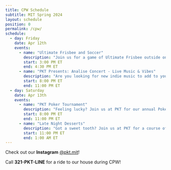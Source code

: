 ```yaml
---
title: CPW Schedule
subtitle: MIT Spring 2024
layout: schedule
position: 0
permalink: /cpw/
schedule:
  - day: Friday
    date: Apr 12th
    events:
      - name: "Ultimate Frisbee and Soccer"
        description: "Join us for a game of Ultimate Frisbee outside on a beautiful April afternoon. Or soccer if that's your thing. Either way, come to Barry Field for a swell time. Beginners welcome!"
        start: 3:00 PM ET
        end: 4:30 PM ET
      - name: "PKT Presents: Analise Concert - Live Music & Vibes"
        description: "Are you looking for new indie music to add to your playlist? Would you like to discover and support a local artist? Come to PKT this Friday Night for a live performance from <a href='https://www.instagram.com/analise.music'>Analise</a>! Food will be provided! Call 321-PKT-LINE for a ride."
        start: 8:00 PM ET
        end: 11:00 PM ET
  - day: Saturday
    date: Apr 13th
    events:
      - name: "PKT Poker Tournament"
        description: "Feeling lucky? Join us at PKT for our annual Poker Tournament! All are welcome, beginners or advanced. We'll be giving out hundreds of dollars of prizes (3D Printer, Apple Watch, JBL Speaker, and more). Call 321-PKT-LINE for a ride."
        start: 8:00 PM ET
        end: 11:00 PM ET
      - name: "Late Night Desserts"
        description: "Got a sweet tooth? Join us at PKT for a course of late night desserts curated by our star dessert chefs. Call 321-PKT-LINE for a ride."
        start: 11:00 PM ET
        end: 1:00 AM ET
---
```

<p class="text-center">Check out our <strong>Instagram</strong> <a href="https://www.instagram.com/pkt.mit" target="_blank">@pkt.mit</a>!</p>

<p class="text-center">Call <strong>321-PKT-LINE</strong> for a ride to our house during CPW!</p>
